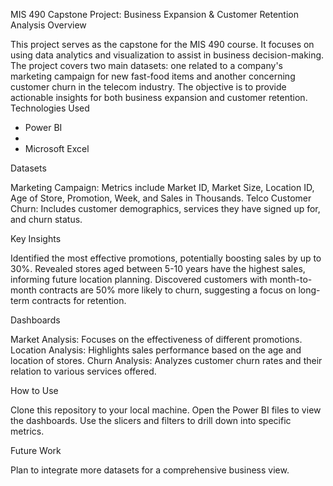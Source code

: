 MIS 490 Capstone Project: Business Expansion & Customer Retention Analysis
Overview

This project serves as the capstone for the MIS 490 course. It focuses on using data analytics and visualization to assist in business decision-making. The project covers two main datasets: one related to a company's marketing campaign for new fast-food items and another concerning customer churn in the telecom industry. The objective is to provide actionable insights for both business expansion and customer retention.
Technologies Used
<ul>
<li>Power BI<li>
  <li>Microsoft Excel</li>
</ul>
Datasets

Marketing Campaign: Metrics include Market ID, Market Size, Location ID, Age of Store, Promotion, Week, and Sales in Thousands.
Telco Customer Churn: Includes customer demographics, services they have signed up for, and churn status.

Key Insights

Identified the most effective promotions, potentially boosting sales by up to 30%.
Revealed stores aged between 5-10 years have the highest sales, informing future location planning.
Discovered customers with month-to-month contracts are 50% more likely to churn, suggesting a focus on long-term contracts for retention.

Dashboards

Market Analysis: Focuses on the effectiveness of different promotions.
Location Analysis: Highlights sales performance based on the age and location of stores.
Churn Analysis: Analyzes customer churn rates and their relation to various services offered.

How to Use

Clone this repository to your local machine.
Open the Power BI files to view the dashboards.
Use the slicers and filters to drill down into specific metrics.

Future Work

Plan to integrate more datasets for a comprehensive business view.
